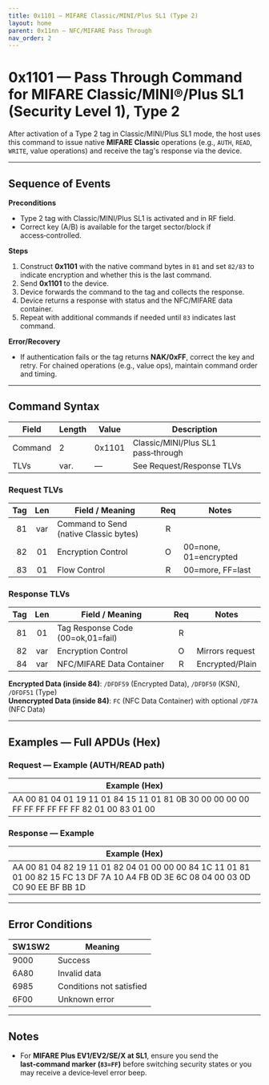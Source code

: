 ```yaml
---
title: 0x1101 — MIFARE Classic/MINI/Plus SL1 (Type 2)
layout: home
parent: 0x11nn – NFC/MIFARE Pass Through
nav_order: 2
---
```


# 0x1101 — Pass Through Command for MIFARE Classic/MINI®/Plus SL1 (Security Level 1), Type 2

After activation of a Type 2 tag in Classic/MINI/Plus SL1 mode, the host uses this command to issue native **MIFARE Classic** operations (e.g., `AUTH`, `READ`, `WRITE`, value operations) and receive the tag's response via the device.

---

## Sequence of Events

**Preconditions**
- Type 2 tag with Classic/MINI/Plus SL1 is activated and in RF field.
- Correct key (A/B) is available for the target sector/block if access‑controlled.

**Steps**
1. Construct **0x1101** with the native command bytes in `81` and set `82/83` to indicate encryption and whether this is the last command.
2. Send **0x1101** to the device.
3. Device forwards the command to the tag and collects the response.
4. Device returns a response with status and the NFC/MIFARE data container.
5. Repeat with additional commands if needed until `83` indicates last command.

**Error/Recovery**
- If authentication fails or the tag returns **NAK/0xFF**, correct the key and retry. For chained operations (e.g., value ops), maintain command order and timing.

---

## Command Syntax

| Field   | Length | Value   | Description |
|---------|--------|---------|-------------|
| Command | 2      | 0x1101  | Classic/MINI/Plus SL1 pass‑through |
| TLVs    | var.   | —       | See Request/Response TLVs |

### Request TLVs
| Tag | Len | Field / Meaning                       | Req | Notes |
|----:|:---:|---------------------------------------|:---:|-------|
| 81  | var | Command to Send (native Classic bytes)| R   |       |
| 82  | 01  | Encryption Control                    | O   | 00=none, 01=encrypted |
| 83  | 01  | Flow Control                          | R   | 00=more, FF=last |

### Response TLVs
| Tag | Len | Field / Meaning                 | Req | Notes |
|----:|:---:|---------------------------------|:---:|-------|
| 81  | 01  | Tag Response Code (00=ok,01=fail) | R   |       |
| 82  | var | Encryption Control                | O   | Mirrors request |
| 84  | var | NFC/MIFARE Data Container         | R   | Encrypted/Plain |

**Encrypted Data (inside 84)**: `/DFDF59` (Encrypted Data), `/DFDF50` (KSN), `/DFDF51` (Type)  
**Unencrypted Data (inside 84)**: `FC` (NFC Data Container) with optional `/DF7A` (NFC Data)

---

## Examples — Full APDUs (Hex)

### Request — Example (AUTH/READ path)
| Example (Hex) |
|---------------|
| AA 00 81 04 01 19 11 01 84 15 11 01 81 0B 30 00 00 00 00 FF FF FF FF FF FF 82 01 00 83 01 00 |

### Response — Example
| Example (Hex) |
|---------------|
| AA 00 81 04 82 19 11 01 82 04 01 00 00 00 84 1C 11 01 81 01 00 82 15 FC 13 DF 7A 10 A4 FB 0D 3E 6C 08 04 00 03 0D C0 90 EE BF BB 1D |

---

## Error Conditions
| SW1SW2 | Meaning |
|--------|---------|
| 9000   | Success |
| 6A80   | Invalid data |
| 6985   | Conditions not satisfied |
| 6F00   | Unknown error |

---

## Notes
- For **MIFARE Plus EV1/EV2/SE/X at SL1**, ensure you send the **last‑command marker (`83=FF`)** before switching security states or you may receive a device‑level error beep.
